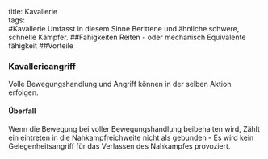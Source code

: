 title: Kavallerie  
tags:   
#Kavallerie
Umfasst in diesem Sinne Berittene und ähnliche schwere, schnelle Kämpfer.
##Fähigkeiten
Reiten - oder mechanisch Equivalente fähigkeit
##Vorteile

### Kavallerieangriff
Volle Bewegungshandlung und Angriff können in der selben Aktion erfolgen.
#### Überfall
Wenn die Bewegung bei voller Bewegungshandlung beibehalten wird, Zählt ein eintreten in die Nahkampfreichweite nicht als gebunden - Es wird kein Gelegenheitsangriff für das Verlassen des Nahkampfes provoziert.